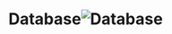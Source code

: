 # Database![Database](https://user-images.githubusercontent.com/36522521/165211772-19bfaa1c-9072-40ec-b7b5-234036053ee8.gif)
